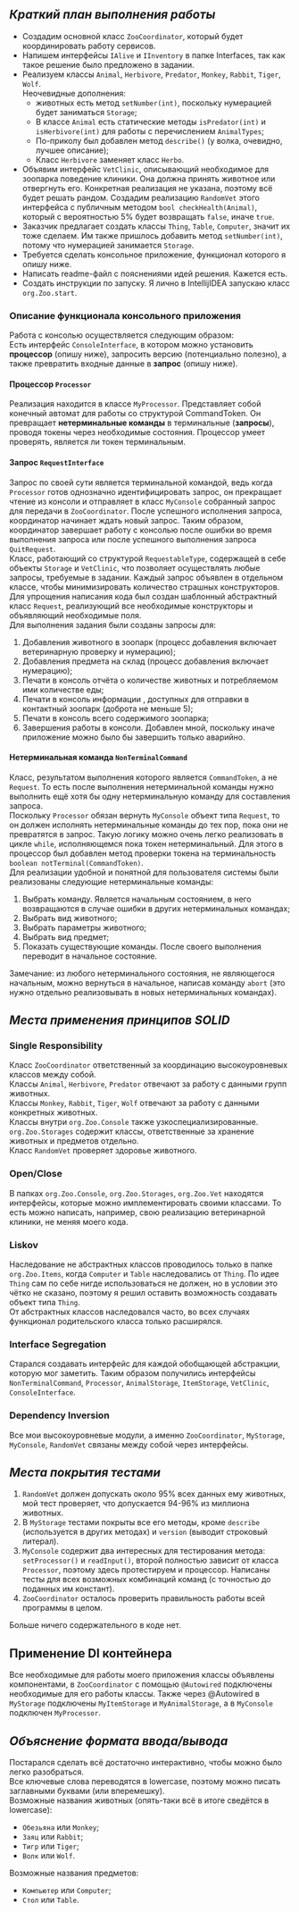 ## _Краткий план выполнения работы_
* Создадим основной класс `ZooCoordinator`, который будет координировать работу сервисов.
* Напишем интерфейсы `IAlive` и `IInventory` в папке Interfaces, так как такое решение было предложено в задании.
* Реализуем классы `Animal`, `Herbivore`, `Predator`, `Monkey`, `Rabbit`, `Tiger`, `Wolf`.\
Неочевидные дополнения:
  - животных есть метод `setNumber(int)`, поскольку нумерацией будет заниматься `Storage`;
  - В классе `Animal` есть статические методы `isPredator(int)` и `isHerbivore(int)` для работы с перечислением `AnimalTypes`;
  - По-приколу был добавлен метод `describe()` (у волка, очевидно, лучшее описание);
  - Класс `Herbivore` заменяет класс `Herbo`.
* Объявим интерфейс `VetClinic`, описывающий необходимое для зоопарка поведение клиники. Она должна принять животное или отвергнуть его. Конкретная реализация не указана, поэтому 
всё будет решать рандом. Создадим реализацию `RandomVet` этого интерфейса с публичным методом `bool checkHealth(Animal)`, который с вероятностью 5% будет возвращать `false`, иначе `true`.
* Заказчик предлагает создать классы `Thing`, `Table`, `Computer`, значит их тоже сделаем. Им также пришлось добавить метод `setNumber(int)`, потому что нумерацией занимается `Storage`.
* Требуется сделать консольное приложение, функционал которого я опишу ниже.
* Написать readme-файл с пояснениями идей решения. Кажется есть.
* Создать инструкции по запуску. Я лично в IntellijIDEA запускаю класс `org.Zoo.start`. 
### Описание функционала консольного приложения
Работа с консолью осуществляется следующим образом:\
Есть интерфейс `ConsoleInterface`, в котором можно установить **процессор** (опишу ниже), запросить версию (потенциально полезно), а также превратить входные данные в **запрос** (опишу ниже). 
#### Процессор `Processor`
Реализация находится в классе `MyProcessor`. Представляет собой конечный автомат для работы со структурой CommandToken. Он превращает **нетерминальные команды** в терминальные (**запросы**), проводя токены через необходимые состояния.
Процессор умеет проверять, является ли токен терминальным.
#### Запрос `RequestInterface`
Запрос по своей сути является терминальной командой, ведь когда `Processor` готов однозначно идентифицировать запрос, он прекращает чтение из консоли и отправляет в класс `MyConsole` собранный запрос для передачи в `ZooCoordinator`. После успешного исполнения запроса, координатор начинает ждать новый запрос. Таким образом, координатор завершает работу с консолью после ошибки во время выполнения запроса или после успешного выполнения запроса `QuitRequest`.\
Класс, работающий со структурой `RequestableType`, содержащей в себе объекты `Storage` и `VetClinic`, что позволяет осуществлять любые запросы, требуемые в задании.
Каждый запрос объявлен в отдельном классе, чтобы минимизировать количество страшных конструкторов. Для упрощения написания кода был создан шаблонный абстрактный класс `Request`, реализующий все необходимые конструкторы и объявляющий необходимые поля.\
Для выполнения задания были созданы запросы для:
1. Добавления животного в зоопарк (процесс добавления включает ветеринарную проверку и нумерацию);
2. Добавления предмета на склад (процесс добавления включает нумерацию);
3. Печати в консоль отчёта о количестве животных и потребляемом ими количестве еды;
4. Печати в консоль информации , доступных для отправки в контактный зоопарк (доброта не меньше 5);
5. Печати в консоль всего содержимого зоопарка;
6. Завершения работы в консоли. Добавлен мной, поскольку иначе приложение можно было бы завершить только аварийно.
#### Нетерминальная команда `NonTerminalCommand`
Класс, результатом выполнения которого является `CommandToken`, а не `Request`. То есть после выполнения нетерминальной команды нужно выполнить ещё хотя бы одну нетерминальную команду для составления запроса.\
Поскольку `Processor` обязан вернуть `MyConsole` объект типа `Request`, то он должен исполнять нетерминальные команды до тех пор, пока они не превратятся в запрос. Такую логику можно очень легко реализовать в цикле `while`, исполняющемся пока токен нетерминальный. Для этого в процессор был добавлен метод проверки токена на терминальность `boolean notTerminal(CommandToken)`.\
Для реализации удобной и понятной для пользователя системы были реализованы следующие нетерминальные команды:
1. Выбрать команду. Является начальным состоянием, в него возвращаются в случае ошибки в других нетерминальных командах;
2. Выбрать вид животного;
3. Выбрать параметры животного;
4. Выбрать вид предмет;
5. Показать существующие команды. После своего выполнения переводит в начальное состояние.

Замечание: из любого нетерминального состояния, не являющегося начальным, можно вернуться в начальное, написав команду `abort` (это нужно отдельно реализовывать в новых нетерминальных командах).
## _Места применения принципов SOLID_
### Single Responsibility
Класс `ZooCoordinator` ответственный за координацию высокоуровневых классов между собой.\
Классы `Animal`, `Herbivore`, `Predator` отвечают за работу с данными групп животных.\
Классы `Monkey`, `Rabbit`, `Tiger`, `Wolf` отвечают за работу с данными конкретных животных.\
Классы внутри `org.Zoo.Console` также узкоспециализированные.\
`org.Zoo.Storages` содержит классы, ответственные за хранение животных и предметов отдельно.\
Класс `RandomVet` проверяет здоровье животного.
### Open/Close
В папках `org.Zoo.Console`, `org.Zoo.Storages`, `org.Zoo.Vet` находятся интерфейсы, которые можно имплементировать своими классами. То есть можно написать, например, свою реализацию ветеринарной клиники, не меняя моего кода.
### Liskov
Наследование не абстрактных классов проводилось только в папке `org.Zoo.Items`, когда `Computer` и `Table` наследовались от `Thing`. По идее `Thing` сам по себе нигде использоваться не должен, но в условии это чётко не сказано, поэтому я решил оставить возможность создавать объект типа `Thing`.\
От абстрактных классов наследовался часто, во всех случаях функционал родительского класса только расширялся.
### Interface Segregation
Старался создавать интерфейс для каждой обобщающей абстракции, которую мог заметить. Таким образом получились интерфейсы `NonTerminalCommand`, `Processor`, `AnimalStorage`, `ItemStorage`, `VetClinic`, `ConsoleInterface`. 
### Dependency Inversion
Все мои высокоуровневые модули, а именно `ZooCoordinator`, `MyStorage`, `MyConsole`, `RandomVet` связаны между собой через интерфейсы.
## _Места покрытия тестами_
1. `RandomVet` должен допускать около 95% всех данных ему животных, мой тест проверяет, что допускается 94-96% из миллиона животных.
2.  В `MyStorage` тестами покрыты все его методы, кроме `describe` (используется в других методах) и `version` (выводит строковый литерал).
3. `MyConsole` содержит два интересных для тестирования метода: `setProcessor()` и `readInput()`, второй полностью зависит от класса `Processor`, поэтому здесь протестируем и процессор. Написаны тесты для всех возможных комбинаций команд (с точностью до поданных им констант).
4. `ZooCoordinator` осталось проверить правильность работы всей программы в целом.

Больше ничего содержательного в коде нет. 
## Применение DI контейнера 
Все необходимые для работы моего приложения классы объявлены компонентами, в `ZooCoordinator` с помощью `@Autowired` подключены необходимые для его работы классы. Также через @Autowired в `MyStorage` подключены `MyItemStorage` и `MyAnimalStorage`, а в `MyConsole` подключен `MyProcessor`.
## _Объяснение формата ввода/вывода_
Постарался сделать всё достаточно интерактивно, чтобы можно было легко разобраться.\
Все ключевые слова переводятся в lowercase, поэтому можно писать заглавными буквами (или вперемешку).\
Возможные названия животных (опять-таки всё в итоге сведётся в lowercase):
* `Обезьяна` или `Monkey`;
* `Заяц` или `Rabbit`;
* `Тигр` или `Tiger`;
* `Волк` или `Wolf`.

Возможные названия предметов:
* `Компьютер` или `Computer`;
* `Стол` или `Table`.